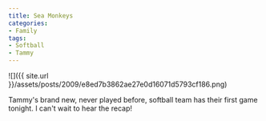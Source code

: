 ```yaml
---
title: Sea Monkeys
categories:
- Family
tags:
- Softball
- Tammy
---
```


![]({{ site.url }}/assets/posts/2009/e8ed7b3862ae27e0d16071d5793cf186.png)
  



Tammy's brand new, never played before, softball team has their first game tonight. I can't wait to hear the recap!
